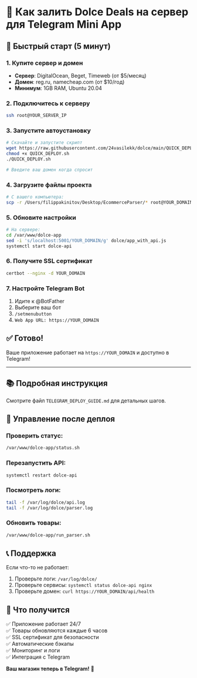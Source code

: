 # 🚀 Как залить Dolce Deals на сервер для Telegram Mini App

## 📱 Быстрый старт (5 минут)

### 1. Купите сервер и домен
- **Сервер**: DigitalOcean, Beget, Timeweb (от $5/месяц)
- **Домен**: reg.ru, namecheap.com (от $10/год)
- **Минимум**: 1GB RAM, Ubuntu 20.04

### 2. Подключитесь к серверу
```bash
ssh root@YOUR_SERVER_IP
```

### 3. Запустите автоустановку
```bash
# Скачайте и запустите скрипт
wget https://raw.githubusercontent.com/24vasilekk/dolce/main/QUICK_DEPLOY.sh
chmod +x QUICK_DEPLOY.sh
./QUICK_DEPLOY.sh

# Введите ваш домен когда спросит
```

### 4. Загрузите файлы проекта
```bash
# С вашего компьютера:
scp -r /Users/filippakinitov/Desktop/EcommerceParser/* root@YOUR_DOMAIN:/var/www/dolce-app/
```

### 5. Обновите настройки
```bash
# На сервере:
cd /var/www/dolce-app
sed -i 's/localhost:5001/YOUR_DOMAIN/g' dolce/app_with_api.js
systemctl start dolce-api
```

### 6. Получите SSL сертификат
```bash
certbot --nginx -d YOUR_DOMAIN
```

### 7. Настройте Telegram Bot
1. Идите к @BotFather
2. Выберите ваш бот
3. `/setmenubutton`
4. `Web App URL: https://YOUR_DOMAIN`

## ✅ Готово!
Ваше приложение работает на `https://YOUR_DOMAIN` и доступно в Telegram!

---

## 📚 Подробная инструкция

Смотрите файл `TELEGRAM_DEPLOY_GUIDE.md` для детальных шагов.

## 🔧 Управление после деплоя

### Проверить статус:
```bash
/var/www/dolce-app/status.sh
```

### Перезапустить API:
```bash
systemctl restart dolce-api
```

### Посмотреть логи:
```bash
tail -f /var/log/dolce/api.log
tail -f /var/log/dolce/parser.log
```

### Обновить товары:
```bash
/var/www/dolce-app/run_parser.sh
```

## 📞 Поддержка

Если что-то не работает:
1. Проверьте логи: `/var/log/dolce/`
2. Проверьте сервисы: `systemctl status dolce-api nginx`
3. Проверьте домен: `curl https://YOUR_DOMAIN/api/health`

## 🎯 Что получится

✅ Приложение работает 24/7  
✅ Товары обновляются каждые 6 часов  
✅ SSL сертификат для безопасности  
✅ Автоматические бэкапы  
✅ Мониторинг и логи  
✅ Интеграция с Telegram  

**Ваш магазин теперь в Telegram!** 🎉